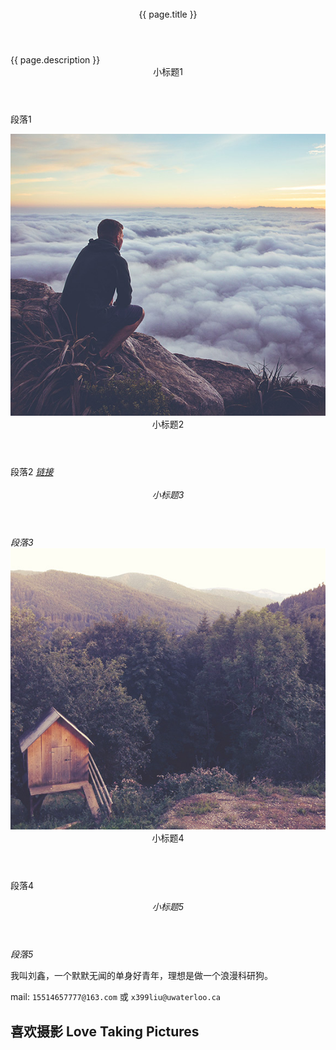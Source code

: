 <!-- ---
title: 我的故事 My stories 
layout: landing
description: 'Lorem ipsum dolor sit amet nullam consequa<br />sed veroeros. tempus adipiscing nulla.'
image: assets/images/pic07.jpg
--- -->
<!-- banner -->
<section id="banner" class="style2">
  <div class="inner">
<!-- 图片背景 -->
    <span class="image">
    <img src="{{ site.baseurl }}/{{ page.image }}" alt="">
    </span>
<!-- 题目 -->
    <header class="major">
    {{ page.title }}
    </header>
<!-- 描述 -->
    <div class="content">
    {{ page.description }}
    </div>
  </div>
</section>

<!-- 正文 -->
<div id="main">
<!-- section1 --> 
  <section id="one"> 
    <div class="inner">
    <header class="major">
    小标题1
    </header>
    段落1
    </div><p></p>
  </section><p></p>
<!-- section2 -->     
  <section id="two" class="spotlights">
    <section>
      <a href="generic.html">
        <img src="assets/images/pic08.jpg" alt="" data-position="center center">
      </a>
      <div class="content">
        <div class="inner">
          <header class="major">
          小标题2
          </header>
          段落2
          <em><a href="generic.html">链接</a></em>
        </div>
      </div>
    </section>
    <section>
    <em><a href="generic.html"><img src="assets/images/pic09.jpg" alt="" data-position="top center"></a></em>
    <div class="content">
    <em></em>
    <div class="inner"><em><header class="major">小标题3</header>段落3</em></div></div></section>

<section><a href="generic.html"><img src="assets/images/pic10.jpg" alt="" data-position="25% 25%"></a>

<div class="content"><div class="inner"><header class="major">小标题4</header>段落4<em></em></div></div></section><em><p></p></em></section><em><p></p></em>

<!-- section3 --> 
  <section id="three">
    <em></em>
    <div class="inner">
    <em><header class="major">小标题5</header>段落5</em>
    </div>
  </section>
  <p></p>

  <link rel="stylesheet" href="/assets/css/swiper.min.css">
<style>
    body {}
    .swiper-container {
          width: 100%;
          padding-top: 50px;
          padding-bottom: 50px;
      }
    .swiper-slide {
          background-position: center;
          background-size: cover;
          width: 300px;
          height: 300px;
      }
</style>

<p>我叫刘鑫，一个默默无闻的单身好青年，理想是做一个浪漫科研狗。</p>

mail: `15514657777@163.com` 或 `x399liu@uwaterloo.ca` 

<h2> 喜欢摄影 Love Taking Pictures</h2>

<div class="swiper-container">
        <div class="swiper-wrapper">
            <div class="swiper-slide" style="background-image:url(http://ww2.sinaimg.cn/mw690/8db2c8cbgw1f4mu1zjvo4j20q90higqh.jpg)"></div>
            <div class="swiper-slide" style="background-image:url(http://ww2.sinaimg.cn/mw690/8db2c8cbgw1f4mu1uehx2j20q90hiap2.jpg)"></div>
            <div class="swiper-slide" style="background-image:url(http://ww4.sinaimg.cn/mw690/8db2c8cbgw1f4mu1t93tdj20q90hitit.jpg)"></div>
            <div class="swiper-slide" style="background-image:url(http://ww2.sinaimg.cn/mw690/8db2c8cbgw1f4mu1vfp9cj20q90hi787.jpg)"></div>
            <div class="swiper-slide" style="background-image:url(http://ww1.sinaimg.cn/mw690/8db2c8cbgw1f4mu1wgduqj20q90hin16.jpg)"></div>
            <div class="swiper-slide" style="background-image:url(http://ww1.sinaimg.cn/mw690/8db2c8cbgw1f4mu1vxt9tj20q90hiq6p.jpg)"></div>
            <div class="swiper-slide" style="background-image:url(http://ww2.sinaimg.cn/mw690/8db2c8cbgw1f91oao6j7yj21kw11x4dd.jpg)"></div>
            <div class="swiper-slide" style="background-image:url(http://ww4.sinaimg.cn/mw690/8db2c8cbgw1f4mu1rpkydj20q90hidki.jpg)"></div>
            <div class="swiper-slide" style="background-image:url(http://ww3.sinaimg.cn/mw690/8db2c8cbgw1f4mu1r8pdmj20q90hin1g.jpg)"></div>
            <div class="swiper-slide" style="background-image:url(http://ww1.sinaimg.cn/mw690/8db2c8cbgw1f4mu1qtpjqj20q90hijux.jpg)"></div>
            <div class="swiper-slide" style="background-image:url(http://ww1.sinaimg.cn/mw690/8db2c8cbgw1f4mu1ol153j20wt0lv0zv.jpg)"></div>
            <div class="swiper-slide" style="background-image:url(http://ww3.sinaimg.cn/mw690/8db2c8cbgw1f4mu1mszz0j20q90hijwi.jpg)"></div>
            <div class="swiper-slide" style="background-image:url(http://ww1.sinaimg.cn/mw690/8db2c8cbgw1f4mu1m30j5j20q90hidkr.jpg)"></div>
            <div class="swiper-slide" style="background-image:url(http://ww4.sinaimg.cn/mw690/8db2c8cbgw1f4mu25ykqbj20q913etdt.jpg)"></div>
            <div class="swiper-slide" style="background-image:url(http://ww4.sinaimg.cn/mw690/8db2c8cbgw1f91oagg11uj21kw2dcnp3.jpg)"></div>
  </div>
  <div class="swiper-pagination"></div>
</div>

<script src="/assets/js/swiper.min.js"></script>

<script>
var swiper = new Swiper('.swiper-container', {
        pagination: '.swiper-pagination',
        effect: 'coverflow',
        grabCursor: true,
        centeredSlides: true,
        slidesPerView: 'auto',
        coverflow: {
            rotate: 50,
            stretch: 0,
            depth: 100,
            modifier: 1,
            slideShadows : true
        }
    });
</script>

<h2> 喜欢设计</h2>

<div class="swiper-container">
    <div class="swiper-wrapper">
            <div class="swiper-slide" style="background-image:url(http://ww4.sinaimg.cn/mw690/8db2c8cbgw1f9b0uptfr6j21kw29xu0x.jpg)"></div>
            <div class="swiper-slide" style="background-image:url(http://ww2.sinaimg.cn/mw690/8db2c8cbgw1f9b0uuft9wj21kw29xx6g.jpg)"></div>
            <div class="swiper-slide" style="background-image:url(http://ww3.sinaimg.cn/mw690/8db2c8cbgw1f9b0xdu7zuj20sv150tm0.jpg)"></div>
            <div class="swiper-slide" style="background-image:url(http://ww4.sinaimg.cn/mw690/8db2c8cbgw1f9b0udh6lyj20sv151wz1.jpg)"></div>
            <div class="swiper-slide" style="background-image:url(http://ww4.sinaimg.cn/mw690/8db2c8cbgw1f9b0bydgb8j20yf1cqtwe.jpg)"></div>
            <div class="swiper-slide" style="background-image:url(http://ww3.sinaimg.cn/mw690/8db2c8cbgw1f9b0bu1y0qj20yf1cqqrh.jpg)"></div>
            <div class="swiper-slide" style="background-image:url(http://ww4.sinaimg.cn/mw690/8db2c8cbgw1f9b0uk523cj20yf1cqqii.jpg)"></div>
            <div class="swiper-slide" style="background-image:url(http://ww1.sinaimg.cn/mw690/8db2c8cbgw1f9b0uyu2pqj20qo0jxmz5.jpg)"></div>
            <div class="swiper-slide" style="background-image:url(http://ww2.sinaimg.cn/mw690/8db2c8cbgw1f9b0uwnwgpj20jw0qogos.jpg)"></div>
            <div class="swiper-slide" style="background-image:url(http://ww1.sinaimg.cn/mw690/8db2c8cbgw1f9b0x12rqpj21cq0yf15j.jpg)"></div>
            <div class="swiper-slide" style="background-image:url(http://ww2.sinaimg.cn/mw690/8db2c8cbgw1f9b0x3v9g0j21cq0yfqe4.jpg)"></div>
            <div class="swiper-slide" style="background-image:url(http://ww1.sinaimg.cn/mw690/8db2c8cbgw1f9b0x8hzd3j21cq0yftp2.jpg)"></div>
            <div class="swiper-slide" style="background-image:url(http://ww1.sinaimg.cn/mw690/8db2c8cbgw1f9b0xb4p0rj21cq0yf44b.jpg)"></div>
    </div>
    <div class="swiper-pagination"></div>
</div>


<script src="/assets/js/swiper.min.js"></script>
<script>
var swiper = new Swiper('.swiper-container', {
        pagination: '.swiper-pagination',
        effect: 'coverflow',
        grabCursor: true,
        centeredSlides: true,
        slidesPerView: 'auto',
        coverflow: {
            rotate: 50,
            stretch: 0,
            depth: 100,
            modifier: 1,
            slideShadows : true
        }
    });
</script>




<iframe width="760px" height="500px" src="https://sway.com/s/8CsBDymPwIEAei84/embed" frameborder="0" marginwidth="0" marginheight="0" scrolling="no" style="border: none; max-width:100%; max-height:100vh" allowfullscreen webkitallowfullscreen mozallowfullscreen msallowfullscreen></iframe>






 <h2> 喜欢吉他</h2>

<iframe width="760px" height="500px" src="https://sway.com/s/RUcEizqz03GJxRmX/embed" frameborder="0" marginwidth="0" marginheight="0" scrolling="no" style="border: none; max-width:100%; max-height:100vh" allowfullscreen webkitallowfullscreen mozallowfullscreen msallowfullscreen></iframe>

 <h2> 喜欢篮球</h2>
<div class="image fit">
<img src="http://ww1.sinaimg.cn/mw690/8db2c8cbgw1f91q0elykhj20im0agdhr.jpg" />
<img src="http://ww3.sinaimg.cn/mw690/8db2c8cbgw1f91q0cz3ddj20zk0qodjy.jpg" />
</div>

 <h2> 喜欢视频制作</h2>

<iframe width="760px" height="500px" src="https://sway.com/s/kLIYRTg8Gd2i5Tzf/embed" frameborder="0" marginwidth="0" marginheight="0" scrolling="no" style="border: none; max-width:100%; max-height:100vh" allowfullscreen webkitallowfullscreen mozallowfullscreen msallowfullscreen></iframe>

 <h2> 不喜欢填坑</h2>

<p>嘻嘻，开玩笑啦～ 考完试我就把这个网站写完</p>

<h2>Projects</h2>

<ul>
  <li><a href="https://nano-er.com/">www.nano-er.com</a></li>
  <li><a href="https://liuxin.in/">www.liuxin.in</a></li>
</ul>
</div>

